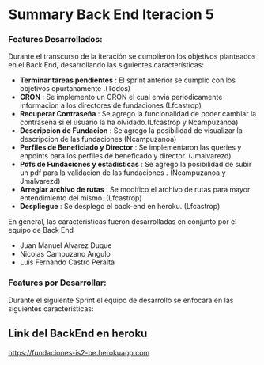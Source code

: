# Summary Back End Iteracion 5

### Features Desarrollados:

Durante el transcurso de la iteración se cumplieron los objetivos planteados en el Back End, desarrollando las siguientes características:

- **Terminar tareas pendientes** : El sprint anterior se cumplio con los objetivos opurtanamente .(Todos)
- **CRON** : Se implemento un CRON el cual envia periodicamente informacion a los directores de fundaciones (Lfcastrop)
- **Recuperar Contraseña** : Se agrego la funcionalidad de poder cambiar la contraseña si el usuario la ha olvidado.(Lfcastrop y Ncampuzanoa)
- **Descripcion de Fundacion** : Se agrego la posibilidad de visualizar la descripcion de las fundaciones (Ncampuzanoa)
- **Perfiles de Beneficiado y Director** : Se implementaron las queries y enpoints para los perfiles de beneficado y director. (Jmalvarezd)
- **Pdfs de Fundaciones y estadisticas** : Se agrego la posibilidad de subir un pdf para la validacion de las fundaciones . (Ncampuzanoa y Jmalvarezd)
- **Arreglar archivo de rutas** : Se modifico el archivo de rutas para mayor entendimiento del mismo. (Lfcastrop)
- **Despliegue** : Se desplego el back-end en heroku. (Lfcastrop)

En general, las caracteristicas fueron desarrolladas en conjunto por el equipo de Back End

- Juan Manuel Alvarez Duque
- Nicolas Campuzano Angulo
- Luis Fernando Castro Peralta

### Features por Desarrollar:

Durante el siguiente Sprint el equipo de desarrollo se enfocara en las siguientes características:

## Link del BackEnd en heroku

https://fundaciones-is2-be.herokuapp.com
